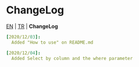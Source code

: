 # ChangeLog
[EN](../../) | [TR](README-TR.md) | **ChangeLog**
```yml
[2020/12/03]:
  Added "How to use" on README.md

[2020/12/04]:
  Added Select by column and the where parameter
```
